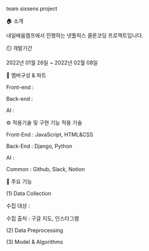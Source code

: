 team sixsens project


🏠 소개

내일배움캠프에서 진행하는 넷플릭스 클론코딩 프로젝트입니다. 


⏲️ 개발기간

2022년 01월 26일 ~ 2022년 02월 08일

🧙 멤버구성 & 파트

Front-end : 

Back-end :

AI : 


⚙ 적용기술 및 구현 기능 적용 기술

Front-End : JavaScript, HTML&CSS

Back-End : Django, Python

AI : 

Common : Github, Slack, Notion


📌 주요 기능

(1) Data Collection

수집 대상 : 

수집 출처 : 구글 지도, 인스타그램

(2) Data Preprocessing

(3) Model & Algorithms
